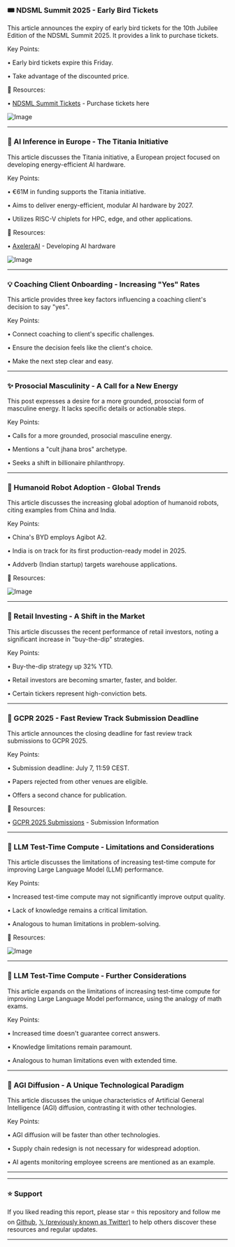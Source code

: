 ### 🎟️ NDSML Summit 2025 - Early Bird Tickets

This article announces the expiry of early bird tickets for the 10th Jubilee Edition of the NDSML Summit 2025.  It provides a link to purchase tickets.

Key Points:

• Early bird tickets expire this Friday.

•  Take advantage of the discounted price.


🔗 Resources:

• [NDSML Summit Tickets](https://hubs.li/Q03vTrPd0) - Purchase tickets here

![Image](https://pbs.twimg.com/ext_tw_video_thumb/1942148834093580288/pu/img/YEEao-HrqiqysEh1.jpg)


---
### 🤖 AI Inference in Europe - The Titania Initiative

This article discusses the Titania initiative, a European project focused on developing energy-efficient AI hardware.

Key Points:

•  €61M in funding supports the Titania initiative.

• Aims to deliver energy-efficient, modular AI hardware by 2027.

• Utilizes RISC-V chiplets for HPC, edge, and other applications.


🔗 Resources:

• [AxeleraAI](https://x.com/AxeleraAI) -  Developing AI hardware

![Image](https://pbs.twimg.com/media/GvPl5HcXgAAAnZq.jpg)


---
### 💡 Coaching Client Onboarding -  Increasing "Yes" Rates

This article provides three key factors influencing a coaching client's decision to say "yes".

Key Points:

• Connect coaching to client's specific challenges.

•  Ensure the decision feels like the client's choice.

•  Make the next step clear and easy.



---
### ✨ Prosocial Masculinity -  A Call for a New Energy

This post expresses a desire for a more grounded, prosocial form of masculine energy.  It lacks specific details or actionable steps.

Key Points:

•  Calls for a more grounded, prosocial masculine energy.

•  Mentions a "cult jhana bros" archetype.

• Seeks a shift in billionaire philanthropy.


---
### 🤖 Humanoid Robot Adoption - Global Trends

This article discusses the increasing global adoption of humanoid robots, citing examples from China and India.

Key Points:

• China's BYD employs Agibot A2.

• India is on track for its first production-ready model in 2025.

• Addverb (Indian startup) targets warehouse applications.


🔗 Resources:

![Image](https://pbs.twimg.com/media/GvPZLVyXYAAGwDT?format=jpg&name=small)


---
### 🚀 Retail Investing - A Shift in the Market

This article discusses the recent performance of retail investors, noting a significant increase in "buy-the-dip" strategies.

Key Points:

• Buy-the-dip strategy up 32% YTD.

•  Retail investors are becoming smarter, faster, and bolder.

•  Certain tickers represent high-conviction bets.


---
### 🤖 GCPR 2025 - Fast Review Track Submission Deadline

This article announces the closing deadline for fast review track submissions to GCPR 2025.

Key Points:

• Submission deadline: July 7, 11:59 CEST.

• Papers rejected from other venues are eligible.

•  Offers a second chance for publication.


🔗 Resources:

• [GCPR 2025 Submissions](https://dagm-gcpr.de/year/2025/submission/call-for-papers…) - Submission Information


---
### 🤖 LLM Test-Time Compute - Limitations and Considerations

This article discusses the limitations of increasing test-time compute for improving Large Language Model (LLM) performance.

Key Points:

•  Increased test-time compute may not significantly improve output quality.

•  Lack of knowledge remains a critical limitation.

•  Analogous to human limitations in problem-solving.



🔗 Resources:

![Image](https://pbs.twimg.com/media/GvM9Z84WIAAU53g?format=jpg&name=small)


---
### 🤖 LLM Test-Time Compute -  Further Considerations

This article expands on the limitations of increasing test-time compute for improving Large Language Model performance, using the analogy of math exams.

Key Points:

• Increased time doesn't guarantee correct answers.

•  Knowledge limitations remain paramount.

• Analogous to human limitations even with extended time.



---
### 🤖 AGI Diffusion - A Unique Technological Paradigm

This article discusses the unique characteristics of Artificial General Intelligence (AGI) diffusion, contrasting it with other technologies.

Key Points:

• AGI diffusion will be faster than other technologies.

•  Supply chain redesign is not necessary for widespread adoption.

• AI agents monitoring employee screens are mentioned as an example.


---


---

### ⭐️ Support

If you liked reading this report, please star ⭐️ this repository and follow me on [Github](https://github.com/Drix10), [𝕏 (previously known as Twitter)](https://x.com/DRIX_10_) to help others discover these resources and regular updates.

---